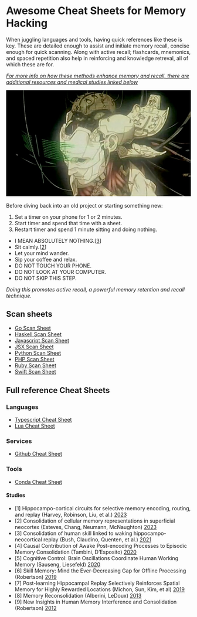 # Awesome Cheat Sheets for Memory Hacking
When juggling languages and tools, having quick references like these is key. These are detailed enough to assist and initiate memory recall, concise enough for quick scanning. Along with active recall; flashcards, mnemonics, and spaced repetition also help in reinforcing and knowledge retreval, all of which these are for.

[_For more info on how these methods enhance memory and recall, there are additional resources and medical studies linked below_](./#studies)

<p align="center">
  <img src="https://github.com/JettIsOnTheNet/Awesome-Cheat-Sheets-for-Memory-Hacking/blob/main/ghostinshell.jpg?raw=true" alt="Memory Hacking"/>
</p>

Before diving back into an old project or starting something new:

  1. Set a timer on your phone for 1 or 2 minutes.
  2. Start timer and spend that time with a sheet.
  3. Restart timer and spend 1 minute sitting and doing nothing.
  * I MEAN ABSOLUTELY NOTHING.[[3](#3)]
  * Sit calmly.[[2](#2)]
  * Let your mind wander.
  * Sip your coffee and relax.
  * DO NOT TOUCH YOUR PHONE.
  * DO NOT LOOK AT YOUR COMPUTER.
  * DO NOT SKIP THIS STEP.

_Doing this promotes active recall, a powerful memory retention and recall technique._

## Scan sheets
* [Go Scan Sheet](https://gist.github.com/JettIsOnTheNet/de2f8b1192de4f7da83b0007825182cd)
* [Haskell Scan Sheet](https://gist.github.com/JettIsOnTheNet/121def440a4f2fa5283ffd418d57c5af)
* [Javascript Scan Sheet](https://gist.github.com/JettIsOnTheNet/1d03533dc219077b8f018b7259e7451a)
* [JSX Scan Sheet](https://gist.github.com/JettIsOnTheNet/337115f3d846bd2c266f4e7e2e46268b)
* [Python Scan Sheet](https://gist.github.com/JettIsOnTheNet/298d189559e0d134c5941e6742bc599f)
* [PHP Scan Sheet](https://gist.github.com/JettIsOnTheNet/bb2dce44a5dc31573ae4ceb18276ea08)
* [Ruby Scan Sheet](https://gist.github.com/JettIsOnTheNet/ea7d48d1474414f350620bc27af436a3)
* [Swift Scan Sheet](https://gist.github.com/JettIsOnTheNet/81b8c93547a0a8d2ef466b22c8d7ea5e)

## Full reference Cheat Sheets

### Languages
* [Typescript Cheat Sheet](https://gist.github.com/JettIsOnTheNet/ac2dc182e716df5bb75bccdb9a972e2f)
* [Lua Cheat Sheet](https://gist.github.com/JettIsOnTheNet/b7472ee8b1f5b324c498302b0f61957d)

### Services
* [Github Cheat Sheet](https://gist.github.com/JettIsOnTheNet/c39b718af1c916462f13256d8e9e1484)

### Tools
* [Conda Cheat Sheet](https://gist.github.com/JettIsOnTheNet/992e1713001f5d2a433832a02d167684)

#### Studies
* <span id="1">[1]</span> Hippocampo-cortical circuits for selective memory encoding, routing, and replay (Harvey, Robinson, Liu, et al.) [2023](https://doi.org/10.1016/j.neuron.2023.04.015)
* <span id="2">[2]</span> Consolidation of cellular memory representations in superficial neocortex (Esteves, Chang, Neumann, McNaughton) [2023](https://doi.org/10.1016/j.neuron.2023.04.015)
* <span id="3">[3]</span> Consolidation of human skill linked to waking hippocampo-neocortical replay (Bush, Claudino, Quenten, et al.) [2021](https://doi.org/10.1016/j.celrep.2021.109193)
* <span id="4">[4]</span> Causal Contribution of Awake Post-encoding Processes to Episodic Memory Consolidation (Tambini, D’Esposito) [2020](https://doi.org/10.1016/j.cub.2020.06.063)
* <span id="5">[5]</span> Cognitive Control: Brain Oscillations Coordinate Human Working Memory (Sauseng, Liesefeld) [2020](https://doi.org/10.1016/j.cub.2020.02.067)
* <span id="6">[6]</span> Skill Memory: Mind the Ever-Decreasing Gap for Offline Processing (Robertson) [2019](https://doi.org/10.1016/j.cub.2019.03.007)
* <span id="7">[7]</span> Post-learning Hippocampal Replay Selectively Reinforces Spatial Memory for Highly Rewarded Locations (Michon, Sun, Kim, et al) [2019](https://doi.org/10.1016/j.cub.2019.03.048)
* <span id="8">[8]</span> Memory Reconsolidation (Alberini, LeDoux) [2013](https://doi.org/10.1016/j.cub.2013.06.046)
* <span id="9">[9]</span> New Insights in Human Memory Interference and Consolidation (Robertson) [2012](https://doi.org/10.1016/j.cub.2011.11.051)
